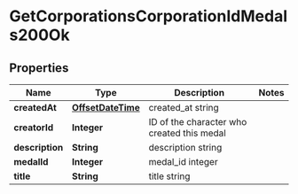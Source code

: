 
# GetCorporationsCorporationIdMedals200Ok

## Properties
Name | Type | Description | Notes
------------ | ------------- | ------------- | -------------
**createdAt** | [**OffsetDateTime**](OffsetDateTime.md) | created_at string | 
**creatorId** | **Integer** | ID of the character who created this medal | 
**description** | **String** | description string | 
**medalId** | **Integer** | medal_id integer | 
**title** | **String** | title string | 



